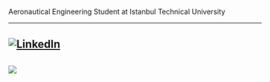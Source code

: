Aeronautical Engineering Student at Istanbul Technical University<br> 

---
[![LinkedIn](https://img.shields.io/badge/LinkedIn-%230077B5.svg?logo=linkedin&logoColor=white)](https://linkedin.com/in/huseyintutan) 
---
![](https://github-readme-stats.vercel.app/api?username=huseyintutan&theme=midnight-purple&hide_border=false&include_all_commits=true&count_private=true)<br/>
---



